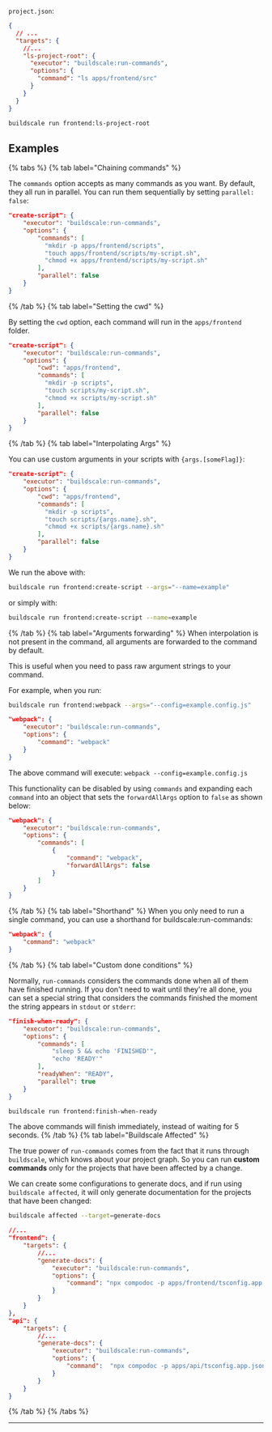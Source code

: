 `project.json`:

```json
{
  // ...
  "targets": {
    //...
    "ls-project-root": {
      "executor": "buildscale:run-commands",
      "options": {
        "command": "ls apps/frontend/src"
      }
    }
  }
}
```

```bash
buildscale run frontend:ls-project-root
```

## Examples

{% tabs %}
{% tab label="Chaining commands" %}

The `commands` option accepts as many commands as you want. By default, they all run in parallel.
You can run them sequentially by setting `parallel: false`:

```json
"create-script": {
    "executor": "buildscale:run-commands",
    "options": {
        "commands": [
          "mkdir -p apps/frontend/scripts",
          "touch apps/frontend/scripts/my-script.sh",
          "chmod +x apps/frontend/scripts/my-script.sh"
        ],
        "parallel": false
    }
}
```

{% /tab %}
{% tab label="Setting the cwd" %}

By setting the `cwd` option, each command will run in the `apps/frontend` folder.

```json
"create-script": {
    "executor": "buildscale:run-commands",
    "options": {
        "cwd": "apps/frontend",
        "commands": [
          "mkdir -p scripts",
          "touch scripts/my-script.sh",
          "chmod +x scripts/my-script.sh"
        ],
        "parallel": false
    }
}
```

{% /tab %}
{% tab label="Interpolating Args" %}

You can use custom arguments in your scripts with `{args.[someFlag]}`:

```json
"create-script": {
    "executor": "buildscale:run-commands",
    "options": {
        "cwd": "apps/frontend",
        "commands": [
          "mkdir -p scripts",
          "touch scripts/{args.name}.sh",
          "chmod +x scripts/{args.name}.sh"
        ],
        "parallel": false
    }
}
```

We run the above with:

```bash
buildscale run frontend:create-script --args="--name=example"
```

or simply with:

```bash
buildscale run frontend:create-script --name=example
```

{% /tab %}
{% tab label="Arguments forwarding" %}
When interpolation is not present in the command, all arguments are forwarded to the command by default.

This is useful when you need to pass raw argument strings to your command.

For example, when you run:

```bash
buildscale run frontend:webpack --args="--config=example.config.js"
```

```json
"webpack": {
    "executor": "buildscale:run-commands",
    "options": {
        "command": "webpack"
    }
}
```

The above command will execute: `webpack --config=example.config.js`

This functionality can be disabled by using `commands` and expanding each `command` into an object
that sets the `forwardAllArgs` option to `false` as shown below:

```json
"webpack": {
    "executor": "buildscale:run-commands",
    "options": {
        "commands": [
            {
                "command": "webpack",
                "forwardAllArgs": false
            }
        ]
    }
}
```

{% /tab %}
{% tab label="Shorthand" %}
When you only need to run a single command, you can use a shorthand for buildscale:run-commands:

```json
"webpack": {
    "command": "webpack"
}
```

{% /tab %}
{% tab label="Custom done conditions" %}

Normally, `run-commands` considers the commands done when all of them have finished running. If you don't need to wait until they're all done, you can set a special string that considers the commands finished the moment the string appears in `stdout` or `stderr`:

```json
"finish-when-ready": {
    "executor": "buildscale:run-commands",
    "options": {
        "commands": [
            "sleep 5 && echo 'FINISHED'",
            "echo 'READY'"
        ],
        "readyWhen": "READY",
        "parallel": true
    }
}
```

```bash
buildscale run frontend:finish-when-ready
```

The above commands will finish immediately, instead of waiting for 5 seconds.
{% /tab %}
{% tab label="Buildscale Affected" %}

The true power of `run-commands` comes from the fact that it runs through `buildscale`, which knows about your project graph. So you can run **custom commands** only for the projects that have been affected by a change.

We can create some configurations to generate docs, and if run using `buildscale affected`, it will only generate documentation for the projects that have been changed:

```bash
buildscale affected --target=generate-docs
```

```json
//...
"frontend": {
    "targets": {
        //...
        "generate-docs": {
            "executor": "buildscale:run-commands",
            "options": {
                "command": "npx compodoc -p apps/frontend/tsconfig.app.json"
            }
        }
    }
},
"api": {
    "targets": {
        //...
        "generate-docs": {
            "executor": "buildscale:run-commands",
            "options": {
                "command":  "npx compodoc -p apps/api/tsconfig.app.json"
            }
        }
    }
}
```

{% /tab %}
{% /tabs %}

---
